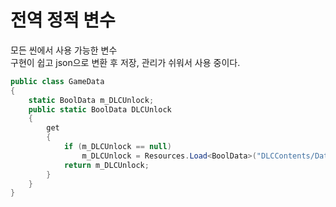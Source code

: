 # 전역 정적 변수  
모든 씬에서 사용 가능한 변수  
구현이 쉽고 json으로 변환 후 저장, 관리가 쉬워서 사용 중이다. 

```C#
public class GameData
{
    static BoolData m_DLCUnlock;
    public static BoolData DLCUnlock
    {
        get
        {
            if (m_DLCUnlock == null)
                m_DLCUnlock = Resources.Load<BoolData>("DLCContents/Data/DLCUnlock");
            return m_DLCUnlock;
        }
    }
}
```
